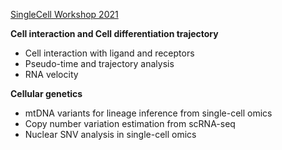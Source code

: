 
[SingleCell Workshop 2021](https://rongtingting.github.io/SingleCell-Workshop-2021/)

**Cell interaction and Cell differentiation trajectory**

- Cell interaction with ligand and receptors
- Pseudo-time and trajectory analysis
- RNA velocity

**Cellular genetics**

- mtDNA variants for lineage inference from single-cell omics
- Copy number variation estimation from scRNA-seq
- Nuclear SNV analysis in single-cell omics
